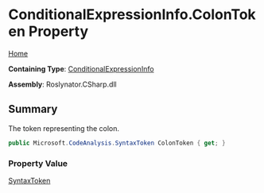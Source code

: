 # ConditionalExpressionInfo\.ColonToken Property

[Home](../../../../../README.md)

**Containing Type**: [ConditionalExpressionInfo](../README.md)

**Assembly**: Roslynator\.CSharp\.dll

## Summary

The token representing the colon\.

```csharp
public Microsoft.CodeAnalysis.SyntaxToken ColonToken { get; }
```

### Property Value

[SyntaxToken](https://docs.microsoft.com/en-us/dotnet/api/microsoft.codeanalysis.syntaxtoken)

